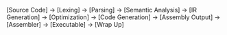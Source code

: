 

[Source Code] → [Lexing] → [Parsing] → [Semantic Analysis] → [IR Generation] → [Optimization] → 
[Code Generation] → [Assembly Output] → [Assembler] → [Executable] → [Wrap Up]